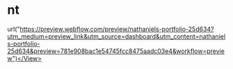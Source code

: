 # nt
<view> url("https://preview.webflow.com/preview/nathaniels-portfolio-25d634?utm_medium=preview_link&utm_source=dashboard&utm_content=nathaniels-portfolio-25d634&preview=781e908bac1e54745fcc8475aadc03e4&workflow=preview")</View>
